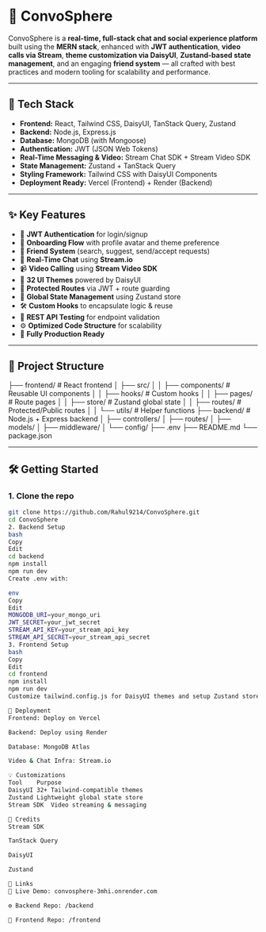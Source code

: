 # 💬 ConvoSphere

ConvoSphere is a **real-time, full-stack chat and social experience platform** built using the **MERN stack**, enhanced with **JWT authentication**, **video calls via Stream**, **theme customization via DaisyUI**, **Zustand-based state management**, and an engaging **friend system** — all crafted with best practices and modern tooling for scalability and performance.

---

## 🚀 Tech Stack

- **Frontend:** React, Tailwind CSS, DaisyUI, TanStack Query, Zustand
- **Backend:** Node.js, Express.js
- **Database:** MongoDB (with Mongoose)
- **Authentication:** JWT (JSON Web Tokens)
- **Real-Time Messaging & Video:** Stream Chat SDK + Stream Video SDK
- **State Management:** Zustand + TanStack Query
- **Styling Framework:** Tailwind CSS with DaisyUI Components
- **Deployment Ready:** Vercel (Frontend) + Render (Backend)

---

## ✨ Key Features

- 🔐 **JWT Authentication** for login/signup
- 👤 **Onboarding Flow** with profile avatar and theme preference
- 👫 **Friend System** (search, suggest, send/accept requests)
- 💬 **Real-Time Chat** using **Stream.io**
- 📹 **Video Calling** using **Stream Video SDK**
- 🎨 **32 UI Themes** powered by DaisyUI
- 🚨 **Protected Routes** via JWT + route guarding
- 🧠 **Global State Management** using Zustand store
- 🛠️ **Custom Hooks** to encapsulate logic & reuse
- 🧪 **REST API Testing** for endpoint validation
- ⚙️ **Optimized Code Structure** for scalability
- 🚀 **Fully Production Ready**

---

## 📁 Project Structure

├── frontend/ # React frontend
│ ├── src/
│ │ ├── components/ # Reusable UI components
│ │ ├── hooks/ # Custom hooks
│ │ ├── pages/ # Route pages
│ │ ├── store/ # Zustand global state
│ │ ├── routes/ # Protected/Public routes
│ │ └── utils/ # Helper functions
├── backend/ # Node.js + Express backend
│ ├── controllers/
│ ├── routes/
│ ├── models/
│ ├── middleware/
│ └── config/
├── .env
├── README.md
└── package.json


---

## 🛠️ Getting Started

### 1. Clone the repo

```bash
git clone https://github.com/Rahul9214/ConvoSphere.git
cd ConvoSphere
2. Backend Setup
bash
Copy
Edit
cd backend
npm install
npm run dev
Create .env with:

env
Copy
Edit
MONGODB_URI=your_mongo_uri
JWT_SECRET=your_jwt_secret
STREAM_API_KEY=your_stream_api_key
STREAM_API_SECRET=your_stream_api_secret
3. Frontend Setup
bash
Copy
Edit
cd frontend
npm install
npm run dev
Customize tailwind.config.js for DaisyUI themes and setup Zustand store in src/store/.

🎯 Deployment
Frontend: Deploy on Vercel

Backend: Deploy using Render

Database: MongoDB Atlas

Video & Chat Infra: Stream.io

💡 Customizations
Tool	Purpose
DaisyUI	32+ Tailwind-compatible themes
Zustand	Lightweight global state store
Stream SDK	Video streaming & messaging

🙌 Credits
Stream SDK

TanStack Query

DaisyUI

Zustand

🔗 Links
🚀 Live Demo: convosphere-3mhi.onrender.com

⚙️ Backend Repo: /backend

🎨 Frontend Repo: /frontend
